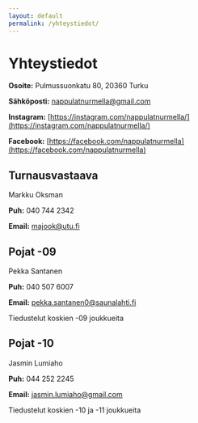 ```yaml
---
layout: default
permalink: /yhteystiedot/
---
```


# Yhteystiedot

**Osoite:** Pulmussuonkatu 80, 20360 Turku

**Sähköposti:** [nappulatnurmella@gmail.com](mailto:nappulatnurmella@gmail.com)

**Instagram:** [https://instagram.com/nappulatnurmella/](https://instagram.com/nappulatnurmella/)

**Facebook:** [https://facebook.com/nappulatnurmella](https://facebook.com/nappulatnurmella)


## Turnausvastaava

Markku Oksman

**Puh:** 040 744 2342

**Email:** [majook@utu.fi](mailto:majook@utu.fi)


## Pojat -09

Pekka Santanen

**Puh:** 040 507 6007

**Email:** [pekka.santanen0@saunalahti.fi](mailto:pekka.santanen0@saunalahti.fi)

Tiedustelut koskien -09 joukkueita


## Pojat -10

Jasmin Lumiaho

**Puh:** 044 252 2245

**Email:** [jasmin.lumiaho@gmail.com](mailto:jasmin.lumiaho@gmail.com)

Tiedustelut koskien -10 ja -11 joukkueita
